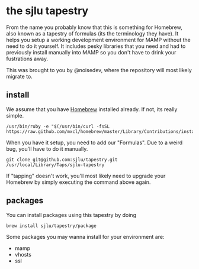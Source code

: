 # the sjlu tapestry

From the name you probably know that this is something for Homebrew, also known as a tapestry of formulas (its the terminology they have). It helps you setup a working development environment for MAMP without the need to do it yourself. It includes pesky libraries that you need and had to previously install manually into MAMP so you don't have to drink your fustrations away.

This was brought to you by @noisedev, where the repository will most likely migrate to.

## install

We assume that you have [Homebrew](http://mxcl.github.com/homebrew/) installed already. If not, its really simple.

    /usr/bin/ruby -e "$(/usr/bin/curl -fsSL https://raw.github.com/mxcl/homebrew/master/Library/Contributions/install_homebrew.rb)"

When you have it setup, you need to add our "Formulas". Due to a weird bug, you'll have to do it manually.

    git clone git@github.com:sjlu/tapestry.git /usr/local/Library/Taps/sjlu-tapestry

If "tapping" doesn't work, you'll most likely need to upgrade your Homebrew by simply executing the command above again.

## packages

You can install packages using this tapestry by doing

    brew install sjlu/tapestry/package

Some packages you may wanna install for your environment are:
* mamp
* vhosts
* ssl
